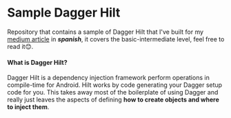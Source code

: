 # Sample Dagger Hilt 

Repository that contains a sample of Dagger Hilt that I've built for my [medium article](https://medium.com/@robercoding/c%C3%B3mo-usar-dagger-hilt-en-android-con-ejemplos-kotlin-4122bdfc95dc) in ***spanish***, it covers the basic-intermediate level, feel free to read it😊.

#### What is Dagger Hilt?
Dagger Hilt is a dependency injection framework perform operations in compile-time for Android. 
Hilt works by code generating your Dagger setup code for you. This takes away most of the boilerplate of using Dagger and really just leaves the aspects of defining **how to create objects and where to inject them**.
